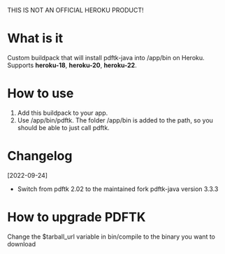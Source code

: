 THIS IS NOT AN OFFICIAL HEROKU PRODUCT!

# What is it

Custom buildpack that will install pdftk-java into /app/bin on Heroku. Supports **heroku-18**, **heroku-20**, **heroku-22**.


# How to use

1. Add this buildpack to your app. 
2. Use /app/bin/pdftk. The folder /app/bin is added to the path, so you should be able to just call pdftk.

# Changelog
[2022-09-24]
- Switch from pdftk 2.02 to the maintained fork pdftk-java version 3.3.3

# How to upgrade PDFTK

Change the $tarball_url variable in bin/compile to the binary you want to download
